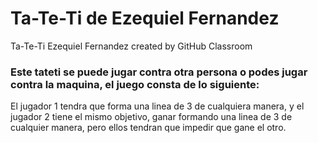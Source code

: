 # Ta-Te-Ti de Ezequiel Fernandez
Ta-Te-Ti Ezequiel Fernandez created by GitHub Classroom

### Este tateti se puede jugar contra otra persona o podes jugar contra la maquina, el juego consta de lo siguiente:
El jugador 1 tendra que forma una linea de 3 de cualquiera manera, y el jugador 2 tiene el mismo objetivo, ganar formando una linea de 3 de cualquier manera, pero ellos tendran que impedir que gane el otro.
